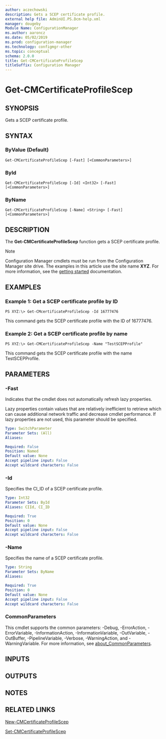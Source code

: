 ```yaml
---
author: aczechowski
description: Gets a SCEP certificate profile.
external help file: AdminUI.PS.Dcm-help.xml
manager: dougeby
Module Name: ConfigurationManager
ms.author: aaroncz
ms.date: 05/02/2019
ms.prod: configuration-manager
ms.technology: configmgr-other
ms.topic: conceptual
schema: 2.0.0
title: Get-CMCertificateProfileScep
titleSuffix: Configuration Manager
---
```


# Get-CMCertificateProfileScep

## SYNOPSIS
Gets a SCEP certificate profile.

## SYNTAX

### ByValue (Default)
```
Get-CMCertificateProfileScep [-Fast] [<CommonParameters>]
```

### ById
```
Get-CMCertificateProfileScep [-Id] <Int32> [-Fast] [<CommonParameters>]
```

### ByName
```
Get-CMCertificateProfileScep [-Name] <String> [-Fast] [<CommonParameters>]
```

## DESCRIPTION
The **Get-CMCertificateProfileScep** function gets a SCEP certificate profile.

> [!NOTE]
> Configuration Manager cmdlets must be run from the Configuration Manager site drive.
> The examples in this article use the site name **XYZ**. For more information, see the
> [getting started](/powershell/sccm/overview) documentation.

## EXAMPLES

### Example 1: Get a SCEP certificate profile by ID
```
PS XYZ:\> Get-CMcertificateProfileScep -Id 16777476
```

This command gets the SCEP certificate profile with the ID of 16777476.

### Example 2: Get a SCEP certificate profile by name
```
PS XYZ:\> Get-CMCertificateProfileScep -Name "TestSCEPProfile"
```

This command gets the SCEP certificate profile with the name TestSCEPProfile.

## PARAMETERS

### -Fast
Indicates that the cmdlet does not automatically refresh lazy properties.

Lazy properties contain values that are relatively inefficient to retrieve which can cause additional network traffic and decrease cmdlet performance.
If lazy properties are not used, this parameter should be specified.

```yaml
Type: SwitchParameter
Parameter Sets: (All)
Aliases:

Required: False
Position: Named
Default value: None
Accept pipeline input: False
Accept wildcard characters: False
```

### -Id
Specifies the CI_ID of a SCEP certificate profile.

```yaml
Type: Int32
Parameter Sets: ById
Aliases: CIId, CI_ID

Required: True
Position: 0
Default value: None
Accept pipeline input: False
Accept wildcard characters: False
```

### -Name
Specifies the name of a SCEP certificate profile.

```yaml
Type: String
Parameter Sets: ByName
Aliases:

Required: True
Position: 0
Default value: None
Accept pipeline input: False
Accept wildcard characters: False
```

### CommonParameters
This cmdlet supports the common parameters: -Debug, -ErrorAction, -ErrorVariable, -InformationAction, -InformationVariable, -OutVariable, -OutBuffer, -PipelineVariable, -Verbose, -WarningAction, and -WarningVariable. For more information, see [about_CommonParameters](http://go.microsoft.com/fwlink/?LinkID=113216).

## INPUTS

## OUTPUTS

## NOTES

## RELATED LINKS

[New-CMCertificateProfileScep](New-CMCertificateProfileScep.md)

[Set-CMCertificateProfileScep](Set-CMCertificateProfileScep.md)


